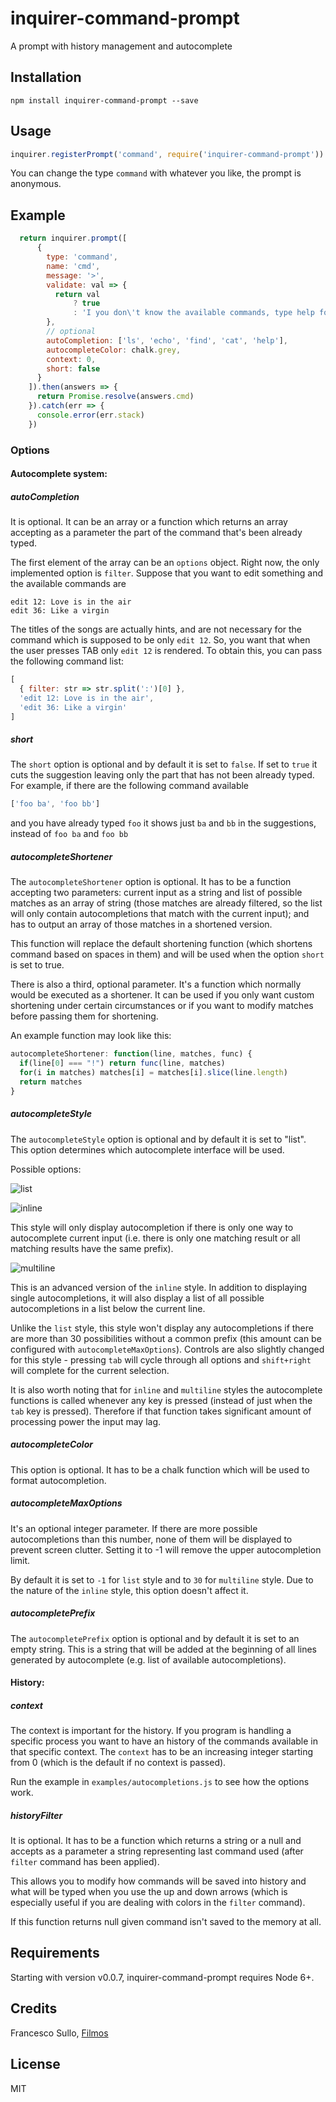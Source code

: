 # inquirer-command-prompt
A prompt with history management and autocomplete

## Installation

```
npm install inquirer-command-prompt --save
```

## Usage

```javascript
inquirer.registerPrompt('command', require('inquirer-command-prompt'))
```
You can change the type `command` with whatever you like, the prompt is anonymous.

## Example


```javascript
  return inquirer.prompt([
      {
        type: 'command',
        name: 'cmd',
        message: '>',
        validate: val => {
          return val
              ? true
              : 'I you don\'t know the available commands, type help for help'
        },
        // optional
        autoCompletion: ['ls', 'echo', 'find', 'cat', 'help'],
        autocompleteColor: chalk.grey,
        context: 0,
        short: false
      }
    ]).then(answers => {
      return Promise.resolve(answers.cmd)
    }).catch(err => {
      console.error(err.stack)
    })
```


### Options

#### Autocomplete system:

##### autoCompletion

It is optional. It can be an array or a function which returns an array accepting as a parameter the part of the command that's been already typed.

The first element of the array can be an `options` object. Right now, the only implemented option is `filter`. Suppose that you want to edit something and the available commands are
```
edit 12: Love is in the air
edit 36: Like a virgin
```
The titles of the songs are actually hints, and are not necessary for the command which is supposed to be only `edit 12`. So, you want that when the user presses TAB only `edit 12` is rendered. To obtain this, you can pass the following command list:
```javascript
[
  { filter: str => str.split(':')[0] },
  'edit 12: Love is in the air',
  'edit 36: Like a virgin'
]
```

##### short

The `short` option is optional and by default it is set to `false`. If set to `true` it cuts the suggestion leaving only the part that has not been already typed. For example, if there are the following command available

```javascript
['foo ba', 'foo bb']
```

and you have already typed `foo` it shows just `ba` and `bb` in the suggestions, instead of `foo ba` and `foo bb`

##### autocompleteShortener

The `autocompleteShortener` option is optional. It has to be a function accepting two parameters: current input as a string and list of possible matches as an array of string (those matches are already filtered, so the list will only contain autocompletions that match with the current input); and has to output an array of those matches in a shortened version.

This function will replace the default shortening function (which shortens command based on spaces in them) and will be used when the option `short` is set to true.

There is also a third, optional parameter. It's a function which normally would be executed as a shortener. It can be used if you only want custom shortening under certain circumstances or if you want to modify matches before passing them for shortening.

An example function may look like this:
```javascript
autocompleteShortener: function(line, matches, func) {
  if(line[0] === "!") return func(line, matches)
  for(i in matches) matches[i] = matches[i].slice(line.length)
  return matches
}
```

##### autocompleteStyle

The `autocompleteStyle` option is optional and by default it is set to "list". This option determines which autocomplete interface will be used.

Possible options:

![list](https://i.imgur.com/Cp5go6g.png)

![inline](https://i.imgur.com/n8UdcVt.png)

This style will only display autocompletion if there is only one way to autocomplete current input (i.e. there is only one matching result or all matching results have the same prefix).

![multiline](https://i.imgur.com/5ntFsq1.png)

This is an advanced version of the `inline` style. In addition to displaying single autocompletions, it will also display a list of all possible autocompletions in a list below the current line.

Unlike the `list` style, this style won't display any autocompletions if there are more than 30 possibilities without a common prefix (this amount can be configured with `autocompleteMaxOptions`).
Controls are also slightly changed for this style - pressing `tab` will cycle through all options and `shift+right` will complete for the current selection.



It is also worth noting that for `inline` and `multiline` styles the autocomplete functions is called whenever any key is pressed (instead of just when the `tab` key is pressed). Therefore if that function takes significant amount of processing power the input may lag.

##### autocompleteColor

This option is optional. It has to be a chalk function which will be used to format autocompletion.

##### autocompleteMaxOptions

It's an optional integer parameter. If there are more possible autocompletions than this number, none of them will be displayed to prevent screen clutter. Setting it to -1 will remove the upper autocompletion limit.

By default it is set to `-1` for `list` style and to `30` for `multiline` style.
Due to the nature of the `inline` style, this option doesn't affect it.

##### autocompletePrefix

The `autocompletePrefix` option is optional and by default it is set to an empty string. This is a string that will be added at the beginning of all lines generated by autocomplete (e.g. list of available autocompletions).

#### History:

##### context

The context is important for the history. If you program is handling a specific process you want to have an history of the commands available in that specific context. The `context` has to be an increasing integer starting from 0 (which is the default if no context is passed).

Run the example in `examples/autocompletions.js` to see how the options work.

##### historyFilter

It is optional. It has to be a function which returns a string or a null and accepts as a parameter a string representing last command used (after `filter` command has been applied).

This allows you to modify how commands will be saved into history and what will be typed when you use the up and down arrows (which is especially useful if you are dealing with colors in the `filter` command).

If this function returns null given command isn't saved to the memory at all.

## Requirements

Starting with version v0.0.7, inquirer-command-prompt requires Node 6+.

## Credits
Francesco Sullo, [Filmos](http://filmos.net/)

## License
MIT

